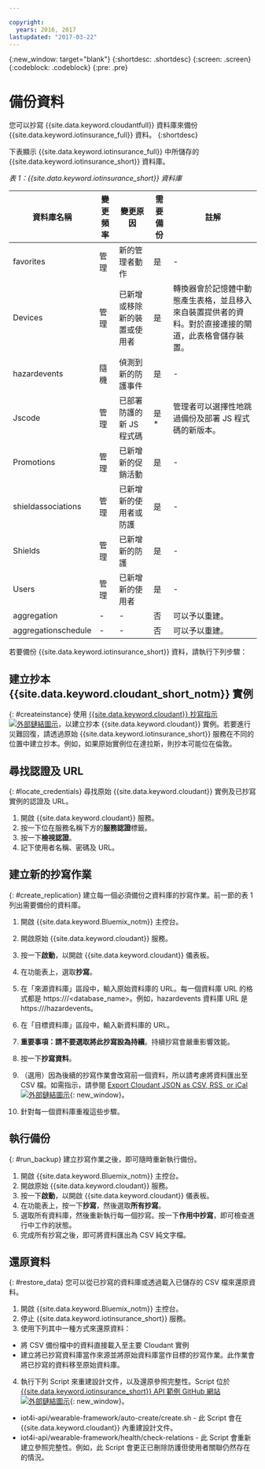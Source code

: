 ```yaml
---

copyright:
  years: 2016, 2017
lastupdated: "2017-03-22"
---
```


<!-- Common attributes used in the template are defined as follows: -->
{:new_window: target="blank"}
{:shortdesc: .shortdesc}
{:screen: .screen}
{:codeblock: .codeblock}
{:pre: .pre}



<!-- {{site.data.keyword.iotinsurance_full}}  {{site.data.keyword.iotinsurance_short}}  -->

# 備份資料
您可以抄寫 {{site.data.keyword.cloudantfull}} 資料庫來備份 {{site.data.keyword.iotinsurance_full}} 資料。
{:shortdesc}

下表顯示 {{site.data.keyword.iotinsurance_full}} 中所儲存的 {{site.data.keyword.iotinsurance_short}} 資料庫。

*表 1：{{site.data.keyword.iotinsurance_short}} 資料庫*

資料庫名稱| 變更頻率| 變更原因 | 需要備份 | 註解
------------- | -------------| -------------| -------------| -------------
favorites|管理|新的管理者動作|是|-
Devices|管理|已新增或移除新的裝置或使用者|是| 轉換器會於記憶體中動態產生表格，並且移入來自裝置提供者的資料。對於直接連接的閘道，此表格會儲存裝置。
hazardevents|隨機|偵測到新的防護事件|是|-
Jscode|管理|已部署防護的新 JS 程式碼|是*| 管理者可以選擇性地跳過備份及部署 JS 程式碼的新版本。
Promotions|管理|已新增新的促銷活動|是|-
shieldassociations|管理|已新增新的使用者或防護|是|-
Shields|管理|已新增新的防護|是|-
Users|管理|已新增新的使用者|是|-
aggregation|-|-|否|可以予以重建。
aggregationschedule|-|-| 否|可以予以重建。

若要備份 {{site.data.keyword.iotinsurance_short}} 資料，請執行下列步驟：

## 建立抄本 {{site.data.keyword.cloudant_short_notm}} 實例
{: #createinstance}
使用 [{{site.data.keyword.cloudant}} 抄寫指示 ![外部鏈結圖示](../../icons/launch-glyph.svg)](https://docs.cloudant.com/replication.html)，以建立抄本 {{site.data.keyword.cloudant}} 實例。若要進行災難回復，請透過原始 {{site.data.keyword.iotinsurance_short}} 服務在不同的位置中建立抄本。例如，如果原始實例位在達拉斯，則抄本可能位在倫敦。

## 尋找認證及 URL
{: #locate_credentials}
尋找原始 {{site.data.keyword.cloudant}} 實例及已抄寫實例的認證及 URL。
1. 開啟 {{site.data.keyword.cloudant}} 服務。
2. 按一下位在服務名稱下方的**服務認證**標籤。
3. 按一下**檢視認證**。
4. 記下使用者名稱、密碼及 URL。

## 建立新的抄寫作業
{: #create_replication}
建立每一個必須備份之資料庫的抄寫作業。前一節的表 1 列出需要備份的資料庫。

1. 開啟 {{site.data.keyword.Bluemix_notm}} 主控台。

2. 開啟原始 {{site.data.keyword.cloudant}} 服務。

3. 按一下**啟動**，以開啟 {{site.data.keyword.cloudant}} 儀表板。

4. 在功能表上，選取**抄寫**。

5. 在「來源資料庫」區段中，輸入原始資料庫的 URL。每一個資料庫 URL 的格式都是 https://<CloudantbaseURL>/<database_name>。例如，hazardevents 資料庫 URL 是 https://<CloudantbaseURL>/hazardevents。

6. 在「目標資料庫」區段中，輸入新資料庫的 URL。

7. **重要事項：**請不要選取**將此抄寫設為持續**。持續抄寫會嚴重影響效能。

8. 按一下**抄寫資料**。  

9. （選用）因為後續的抄寫作業會改寫前一個資料，所以請考慮將資料匯出至 CSV 檔。如需指示，請參閱 [Export Cloudant JSON as CSV, RSS, or iCal ![外部鏈結圖示](../../icons/launch-glyph.svg)](https://developer.ibm.com/clouddataservices/2015/09/22/export-cloudant-json-as-csv-rss-or-ical/){: new_window}。

10. 針對每一個資料庫重複這些步驟。

## 執行備份
{: #run_backup}
建立抄寫作業之後，即可隨時重新執行備份。
1. 開啟 {{site.data.keyword.Bluemix_notm}} 主控台。
2. 開啟原始 {{site.data.keyword.cloudant}} 服務。
3. 按一下**啟動**，以開啟 {{site.data.keyword.cloudant}} 儀表板。
4. 在功能表上，按一下**抄寫**，然後選取**所有抄寫**。
5. 選取所有資料庫，然後重新執行每一個抄寫。按一下**作用中抄寫**，即可檢查進行中工作的狀態。
6. 完成所有抄寫之後，即可將資料匯出為 CSV 純文字檔。

## 還原資料
{: #restore_data}
您可以從已抄寫的資料庫或透過載入已儲存的 CSV 檔來還原資料。
1. 開啟 {{site.data.keyword.Bluemix_notm}} 主控台。
2. 停止 {{site.data.keyword.iotinsurance_short}} 服務。
3. 使用下列其中一種方式來還原資料：
  - 將 CSV 備份檔中的資料直接載入至主要 Cloudant 實例
  - 建立將已抄寫資料庫當作來源並將原始資料庫當作目標的抄寫作業。此作業會將已抄寫的資料移至原始資料庫。
4. 執行下列 Script 來重建設計文件，以及還原參照完整性。Script 位於 [{{site.data.keyword.iotinsurance_short}} API 範例 GitHub 網站 ![外部鏈結圖示](../../icons/launch-glyph.svg)](https://github.com/IBM-Bluemix/iot4i-api-examples-nodejs/){: new_window}。
  - iot4i-api/wearable-framework/auto-create/create.sh - 此 Script 會在 {{site.data.keyword.cloudant}} 內重建設計文件。
  - iot4i-api/wearable-framework/health/check-relations - 此 Script 會重新建立參照完整性。例如，此 Script 會更正已刪除防護但使用者關聯仍然存在的情況。
